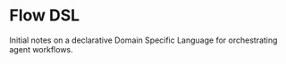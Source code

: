 # Flow DSL

Initial notes on a declarative Domain Specific Language for orchestrating agent workflows.
